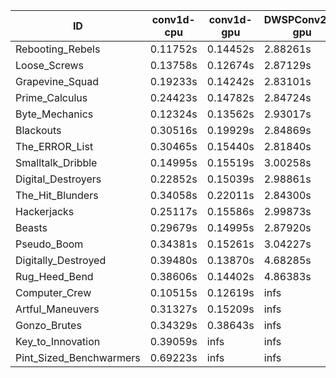 |ID|conv1d-cpu|conv1d-gpu|DWSPConv2D-gpu|gemm-gpu|avg|
|-|-|-|-|-|-|
|Rebooting_Rebels|0.11752s|0.14452s|2.88261s|1.69551s|1.21004s|
|Loose_Screws|0.13758s|0.12674s|2.87129s|1.75833s|1.22349s|
|Grapevine_Squad|0.19233s|0.14242s|2.83101s|1.76889s|1.23366s|
|Prime_Calculus|0.24423s|0.14782s|2.84724s|1.70383s|1.23578s|
|Byte_Mechanics|0.12324s|0.13562s|2.93017s|1.79030s|1.24483s|
|Blackouts|0.30516s|0.19929s|2.84869s|1.68410s|1.25931s|
|The_ERROR_List|0.30465s|0.15440s|2.81840s|1.89349s|1.29274s|
|Smalltalk_Dribble|0.14995s|0.15519s|3.00258s|1.90870s|1.30410s|
|Digital_Destroyers|0.22852s|0.15039s|2.98861s|1.90344s|1.31774s|
|The_Hit_Blunders|0.34058s|0.22011s|2.84300s|1.88535s|1.32226s|
|Hackerjacks|0.25117s|0.15586s|2.99873s|1.90285s|1.32715s|
|Beasts|0.29679s|0.14995s|2.87920s|1.98533s|1.32782s|
|Pseudo_Boom|0.34381s|0.15261s|3.04227s|1.91540s|1.36352s|
|Digitally_Destroyed|0.39480s|0.13870s|4.68285s|2.92441s|2.03519s|
|Rug_Heed_Bend|0.38606s|0.14402s|4.86383s|4.29813s|2.42301s|
|Computer_Crew|0.10515s|0.12619s|infs|4.37395s|infs|
|Artful_Maneuvers|0.31327s|0.15209s|infs|1.70319s|infs|
|Gonzo_Brutes|0.34329s|0.38643s|infs|4.38792s|infs|
|Key_to_Innovation|0.39059s|infs|infs|2.74162s|infs|
|Pint_Sized_Benchwarmers|0.69223s|infs|infs|4.44494s|infs|
